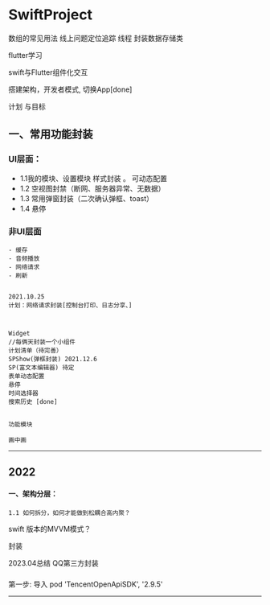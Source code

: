 # SwiftProject

数组的常见用法
线上问题定位追踪
线程
封装数据存储类

flutter学习

swift与Flutter组件化交互



搭建架构，开发者模式, 切换App[done]


计划 与目标

## 一、常用功能封装 

###  UI层面：
   -  1.1我的模块、设置模块 样式封装 。 可动态配置
   -  1.2 空视图封禁（断网、服务器异常、无数据）
   -  1.3 常用弹窗封装（二次确认弹框、toast）
   -  1.4  悬停
   
   ### 非UI层面
    - 缓存
    - 音频播放
    - 网络请求 
    - 刷新
    
        
    2021.10.25
    计划：网络请求封装[控制台打印、日志分享、]
    
    
    
    Widget
    //每俩天封装一个小组件
    计划清单（待完善）
    SPShow(弹框封装) 2021.12.6  
    SP(富文本编辑器) 待定
    表单动态配置 
    悬停
    时间选择器
    搜索历史 [done]
    
    
    功能模块
    
    画中画
    
    
    
    
    
    
    
    
    
    
   ------------------------------------------------------------------------------------------------------------------------------------------------
   ##  2022
   
   #### 一、架构分层：
    1.1 如何拆分，如何才能做到松耦合⾼内聚？
    
   

   
   
   swift 版本的MVVM模式？
   
   
   
   
   
   封装


2023.04总结
QQ第三方封装



### 

第一步:
导入
  pod 'TencentOpenApiSDK', '2.9.5'
  
-----------

